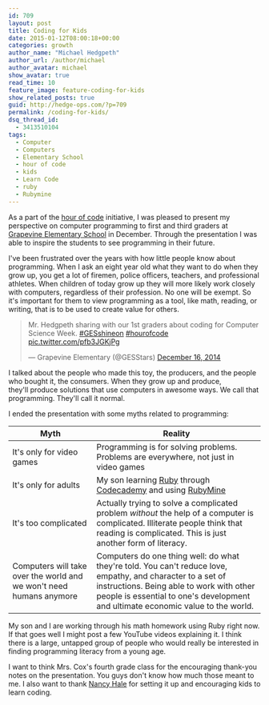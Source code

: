 ```yaml
---
id: 709
layout: post
title: Coding for Kids
date: 2015-01-12T08:00:18+00:00
categories: growth
author_name: "Michael Hedgpeth"
author_url: /author/michael
author_avatar: michael
show_avatar: true
read_time: 10
feature_image: feature-coding-for-kids 
show_related_posts: true 
guid: http://hedge-ops.com/?p=709
permalink: /coding-for-kids/
dsq_thread_id:
  - 3413510104
tags:
  - Computer
  - Computers
  - Elementary School
  - hour of code
  - kids
  - Learn Code
  - ruby
  - Rubymine
---
```

As a part of the [hour of code](http://hourofcode.com/us) initiative, I was pleased to present my perspective on computer programming to first and third graders at [Grapevine Elementary School](http://www.gcisd-k12.org/Domain/1675) in December. Through the presentation I was able to inspire the students to see programming in their future.<!--more-->

I've been frustrated over the years with how little people know about programming. When I ask an eight year old what they want to do when they grow up, you get a lot of firemen, police officers, teachers, and professional athletes. When children of today grow up they will more likely work closely with computers, regardless of their profession. No one will be exempt. So it's important for them to view programming as a tool, like math, reading, or writing, that is to be used to create value for others.

<blockquote class="twitter-tweet" lang="en">
  <p>
    Mr. Hedgpeth sharing with our 1st graders about coding for Computer Science Week. <a href="https://twitter.com/hashtag/GESshineon?src=hash">#GESshineon</a> <a href="https://twitter.com/hashtag/hourofcode?src=hash">#hourofcode</a> <a href="http://t.co/pfb3JGKjPg">pic.twitter.com/pfb3JGKjPg</a>
  </p>
  
  <p>
    — Grapevine Elementary (@GESStars) <a href="https://twitter.com/GESStars/status/544871858835697664">December 16, 2014</a>
  </p>
</blockquote>


  
I talked about the people who made this toy, the producers, and the people who bought it, the consumers. When they grow up and produce, they'll produce solutions that use computers in awesome ways. We call that programming. They'll call it normal.

I ended the presentation with some myths related to programming:


| Myth                                                                | Reality                                                                                                                                                                                                                                     |
|---------------------------------------------------------------------|---------------------------------------------------------------------------------------------------------------------------------------------------------------------------------------------------------------------------------------------|
| It's only for video games                                           | Programming is for solving problems. Problems are everywhere, not just in video games                                                                                                                                                       |
| It's only for adults                                                | My son learning [Ruby](https://www.ruby-lang.org/en/) through [Codecademy](http://www.codecademy.com/) and using [RubyMine](https://www.jetbrains.com/ruby/)                                                                                |
| It's too complicated                                                | Actually trying to solve a complicated problem _without_ the help of a computer is complicated. Illiterate people think that reading is complicated. This is just another form of literacy.                                                 |
| Computers will take over the world and we won't need humans anymore | Computers do one thing well: do what they're told. You can't reduce love, empathy, and character to a set of instructions. Being able to work with other people is essential to one's development and ultimate economic value to the world. |

My son and I are working through his math homework using Ruby right now. If that goes well I might post a few YouTube videos explaining it. I think there is a large, untapped group of people who would really be interested in finding programming literacy from a young age.

I want to think Mrs. Cox's fourth grade class for the encouraging thank-you notes on the presentation. You guys don't know how much those meant to me. I also want to thank [Nancy Hale](http://www.gcisd-k12.org/Domain/2938) for setting it up and encouraging kids to learn coding.